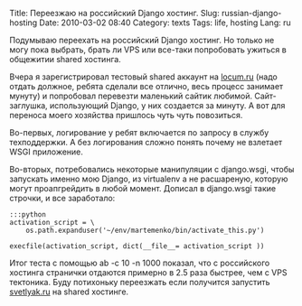 Title: Переезжаю на российский Django хостинг.
Slug: russian-django-hosting
Date: 2010-03-02 08:40
Category: texts
Tags: life, hosting
Lang: ru

Подумываю переехать на российский Django хостинг. Но только не могу пока
выбрать, брать ли VPS или все-таки попробовать ужиться в общежитии shared
хостинга.

Вчера я зарегистрировал тестовый shared аккаунт на [locum.ru][1] (надо отдать
должное, ребята сделали все отлично, весь процесс занимает мунуту) и
попробовал перевезти маленький сайтик любимой. Сайт-заглушка, использующий
Django, у них создается за минуту. А вот для переноса моего хозяйства пришлось
чуть чуть повозиться.

Во-первых, логирование у ребят включается по запросу в службу техподдержки. А
без логирования сложно понять почему не взлетает WSGI приложение.

Во-вторых, потребовались некоторые манипуляции с django.wsgi, чтобы запускать
именно мою Django, из virtualenv а не расшареную, которую могут проапгрейдить
в любой момент. Дописал в django.wsgi такие строчки, и все заработало:

    :::python
    activation_script = \
        os.path.expanduser('~/env/martemenko/bin/activate_this.py')

    execfile(activation_script, dict(__file__= activation_script ))

Итог теста с помощью ab -c 10 -n 1000 показал, что с российского хостинга
странички отдаются примерно в 2.5 раза быстрее, чем с VPS тектоника. Буду
потихоньку переезжать если получится запустить [svetlyak.ru][2] на shared
хостинге.

[1]: http://locum.ru
[2]: http://svetlyak.ru

